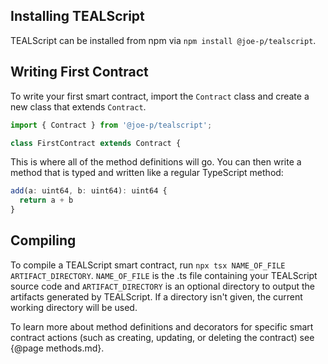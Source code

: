 ## Installing TEALScript

TEALScript can be installed from npm via `npm install @joe-p/tealscript`. 

## Writing First Contract

To write your first smart contract, import the `Contract` class and create a new class that extends `Contract`.

```ts
import { Contract } from '@joe-p/tealscript';

class FirstContract extends Contract {
```

This is where all of the method definitions will go. You can then write a method that is typed and written like a regular TypeScript method:

```ts
add(a: uint64, b: uint64): uint64 {
  return a + b
}
```

## Compiling

To compile a TEALScript smart contract, run `npx tsx NAME_OF_FILE ARTIFACT_DIRECTORY`. `NAME_OF_FILE` is the .ts file containing your TEALScript source code and `ARTIFACT_DIRECTORY` is an optional directory to output the artifacts generated by TEALScript. If a directory isn't given, the current working directory will be used.

To learn more about method definitions and decorators for specific smart contract actions (such as creating, updating, or deleting the contract) see {@page methods.md}.